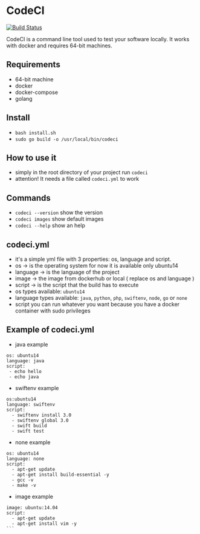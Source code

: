 # CodeCI #

[![Build Status](https://travis-ci.org/itjustworksteam/codeci.svg?branch=master)](https://travis-ci.org/itjustworksteam/codeci)

CodeCI is a command line tool used to test your software locally. It works with docker and requires 64-bit machines.

## Requirements ##

* 64-bit machine
* docker
* docker-compose
* golang

## Install ##

* ```bash install.sh```
* ```sudo go build -o /usr/local/bin/codeci```

## How to use it ##

* simply in the root directory of your project run ```codeci```
* attention! It needs a file called ```codeci.yml``` to work

## Commands ##

* ```codeci --version``` show the version
* ```codeci images``` show default images
* ```codeci --help``` show an help

## codeci.yml ###

* it's a simple yml file with 3 properties: os, language and script.
* os -> is the operating system for now it is available only ubuntu14
* language -> is the language of the project
* image -> the image from dockerhub or local ( replace os and language )
* script -> is the script that the build has to execute
* os types available: ```ubuntu14```
* language types available: ```java```, ```python```, ```php```, ```swiftenv```, ```node```, ```go``` or ```none```
* script you can run whatever you want because you have a docker container with sudo privileges

## Example of codeci.yml ##

* java example
```
os: ubuntu14
language: java
script:
 - echo hello
 - echo java
```

* swiftenv example
```
os:ubuntu14
language: swiftenv
script:
  - swiftenv install 3.0
  - swiftenv global 3.0
  - swift build
  - swift test
```

* none example
```
os: ubuntu14
language: none
script:
  - apt-get update
  - apt-get install build-essential -y
  - gcc -v
  - make -v
```
* image example
````
image: ubuntu:14.04
script:
  - apt-get update
  - apt-get install vim -y
```
 
